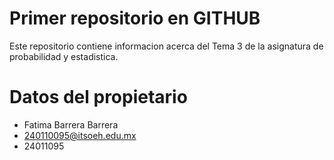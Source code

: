 # Primer repositorio en GITHUB

Este repositorio contiene informacion acerca del Tema 3 de la asignatura de probabilidad y estadistica.

# Datos del propietario
- Fatima Barrera Barrera
- 240110095@itsoeh.edu.mx
- 24011095